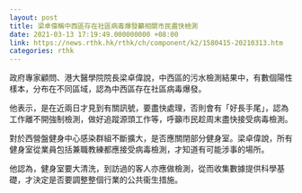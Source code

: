 ```yaml
---
layout: post
title: 梁卓偉稱中西區存在社區病毒爆發籲相關市民盡快檢測
date: 2021-03-13 17:19:49.000000000 +08:00
link: https://news.rthk.hk/rthk/ch/component/k2/1580415-20210313.htm
categories: rthk
---
```


政府專家顧問、港大醫學院院長梁卓偉說，中西區的污水檢測結果中，有數個陽性樣本，分布在不同區域，認為中西區存在社區病毒爆發。

他表示，是在近兩日才見到有關訊號，要盡快處理，否則會有「好長手尾」，認為工作離不開強制檢測，做好追蹤源頭工作等，呼籲市民趁周末盡快接受病毒檢測。

對於西營盤健身中心感染群組不斷擴大，是否應關閉部分健身室。梁卓偉說，所有健身室從業員包括兼職教練都應接受病毒檢測，才知道有可能涉事的場所。

他認為，健身室要大清洗，到訪過的客人亦應做檢測，從而收集數據提供科學基礎，才決定是否要調整整個行業的公共衞生措施。
